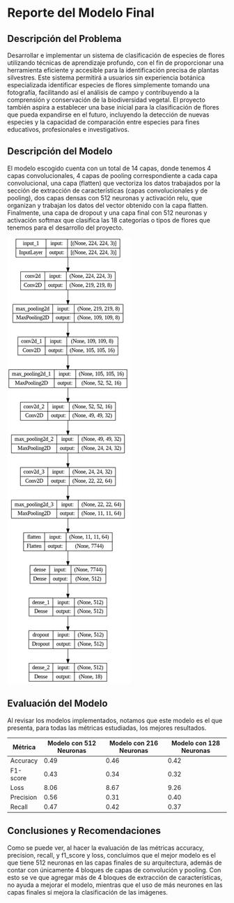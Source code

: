 # Reporte del Modelo Final

## Descripción del Problema

Desarrollar e implementar un sistema de clasificación de especies de flores utilizando técnicas de aprendizaje profundo, con el fin de proporcionar una herramienta eficiente y accesible para la identificación precisa de plantas silvestres. Este sistema permitirá a usuarios sin experiencia botánica especializada identificar especies de flores simplemente tomando una fotografía, facilitando así el análisis de campo y contribuyendo a la comprensión y conservación de la biodiversidad vegetal. El proyecto también aspira a establecer una base inicial para la clasificación de flores que pueda expandirse en el futuro, incluyendo la detección de nuevas especies y la capacidad de comparación entre especies para fines educativos, profesionales e investigativos.

## Descripción del Modelo

El modelo escogido cuenta con un total de 14 capas, donde tenemos 4 capas convolucionales, 4 capas de pooling correspondiente a cada capa convolucional, una capa (flatten) que vectoriza los datos trabajados por la sección de extracción de características (capas convolucionales y de pooling), dos capas densas con 512 neuronas y activación relu, que organizan y trabajan los datos del vector obtenido con la capa flatten. Finalmente, una capa de dropout y una capa final con 512 neuronas y activación softmax que clasifica las 18 categorías o tipos de flores que tenemos para el desarrollo del proyecto.

![Arquitectura 512](https://github.com/Serebas12/MLDS6_Grupo1/blob/master/docs/modeling/Arquitectura%20512.png)

## Evaluación del Modelo

Al revisar los modelos implementados, notamos que este modelo es el que presenta, para todas las métricas estudiadas, los mejores resultados. 

| Métrica  | Modelo con 512 Neuronas | Modelo con 216 Neuronas | Modelo con 128 Neuronas |
| ------------- | ------------- | ------------- | ------------- |
| Accuracy  | 0.49 | 0.46 | 0.42|
| F1-score  | 0.43  | 0.34 | 0.32 |
| Loss  | 8.06 | 8.67 | 9.26 |
| Precision  | 0.56 | 0.31 | 0.40 |
| Recall | 0.47  | 0.42 | 0.37 |

## Conclusiones y Recomendaciones

Como se puede ver, al hacer la evaluación de las métricas accuracy, precision, recall, y f1_score y loss, concluímos que el mejor modelo es el que tiene 512 neuronas en las capas finales de su arquitectura, además de contar con únicamente 4 bloques de capas de convolución y pooling. Con esto se ve que agregar más de 4 bloques de extracción de características, no ayuda a mejorar el modelo, mientras que el uso de más neurones en las capas finales sí mejora la clasificación de las imágenes.
